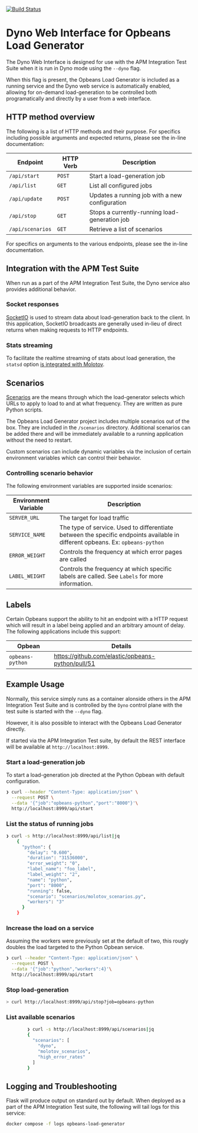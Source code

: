 [![Build Status](https://apm-ci.elastic.co/buildStatus/icon?job=apm-agent-python%2Fopbeans-loadgen-mbp%2Fmain)](https://apm-ci.elastic.co/job/apm-agent-python/job/opbeans-loadgen-mbp/job/main/)

# Dyno Web Interface for Opbeans Load Generator

The Dyno Web Interface is designed for use with the APM Integration Test Suite when it is run in Dyno mode using the `--dyno` flag.

When this flag is present, the Opbeans Load Generator is included as a running service and the Dyno web service is automatically enabled, allowing for on-demand load-generation to be controlled both programatically and directly by a user from a web interface.

## HTTP method overview

The following is a list of HTTP methods and their purpose. For specifics including possible arguments and expected returns, please see the in-line documentation:

Endpoint|HTTP Verb|Description
--------|---------|-----------
`/api/start`|`POST`|Start a load-generation job
`/api/list`|`GET`|List all configured jobs
`/api/update`|`POST`|Updates a running job with a new configuration
`/api/stop`|`GET`|Stops a currently-running load-generation job
`/api/scenarios`|`GET`|Retrieve a list of scenarios

For specifics on arguments to the various endpoints, please see the in-line documentation.

## Integration with the APM Test Suite
When run as a part of the APM Integration Test Suite, the Dyno service also provides additional behavior.

### Socket responses
[SocketIO](https://socket.io/) is used to stream data about load-generation back to the client. In this application, SocketIO broadcasts are generally used in-lieu of direct returns when making requests to HTTP endpoints.

### Stats streaming
To facilitate the realtime streaming of stats about load generation, the `statsd` option [is integrated with Molotov](https://molotov.readthedocs.io/en/stable/cli/).

## Scenarios

[Scenarios](https://molotov.readthedocs.io/en/stable/tutorial/#running-one-scenario) are the means through which the load-generator selects which URLs to apply to load to and at what frequency. They are written as pure Python scripts.

The Opbeans Load Generator project includes multiple scenarios out of the box. They are included in the `/scenarios` directory. Additional scenarios can be added there and will be immediately available to a running application without the need to restart.

Custom scenarios can include dynamic variables via the inclusion of certain environment variables which can control their behavior.

### Controlling scenario behavior
The following environment variables are supported inside scenarios:

Environment Variable|Description
--------------------|-----------
`SERVER_URL`|The target for load traffic
`SERVICE_NAME`|The type of service. Used to differentiate between the specific endpoints available in different opbeans. Ex: `opbeans-python`|`default`
`ERROR_WEIGHT`|Controls the frequency at which error pages are called
`LABEL_WEIGHT`|Controls the frequency at which specific labels are called. See `Labels` for more information.

## Labels

Certain Opbeans support the ability to hit an endpoint with a HTTP request which will result in a label being applied and an arbitrary amount of delay. The following applications include this support:

Opbean|Details
------|-------
`opbeans-python`|https://github.com/elastic/opbeans-python/pull/51

## Example Usage

Normally, this service simply runs as a container alonside others in the APM Integration Test Suite and is controlled by the `Dyno` control plane with the test suite is started with the `--dyno` flag.

However, it is also possible to interact with the Opbeans Load Generator directly.

If started via the APM Integration Test suite, by default the REST interface will be available at `http://localhost:8999`.

### Start a load-generation job

To start a load-generation job directed at the Python Opbean with default configuration.

```bash
❯ curl --header "Content-Type: application/json" \
  --request POST \
  --data '{"job":"opbeans-python","port":"8000"}'\
  http://localhost:8999/api/start
```

### List the status of running jobs
```bash
❯ curl -s http://localhost:8999/api/list|jq
    {
      "python": {
        "delay": "0.600",
        "duration": "31536000",
        "error_weight": "0",
        "label_name": "foo_label",
        "label_weight": "2",
        "name": "python",
        "port": "8000",
        "running": false,
        "scenario": "scenarios/molotov_scenarios.py",
        "workers": "3"
      }
    }
```

### Increase the load on a service

Assuming the workers were previously set at the default of two, this rougly doubles the load targeted to the Python Opbean service.
```bash
❯ curl --header "Content-Type: application/json" \
  --request POST \
  --data '{"job":"python","workers":4}'\
  http://localhost:8999/api/start
```

### Stop load-generation
```bash
> curl http://localhost:8999/api/stop?job=opbeans-python
```

### List available scenarios
```bash
        ❯ curl -s http://localhost:8999/api/scenarios|jq
        {
          "scenarios": [
            "dyno",
            "molotov_scenarios",
            "high_error_rates"
          ]
        }
```

## Logging and Troubleshooting
Flask will produce output on standard out by default. When deployed as a part of the APM Integration Test suite, the following will tail logs for this service:

```bash
docker compose -f logs opbeans-load-generator
```

